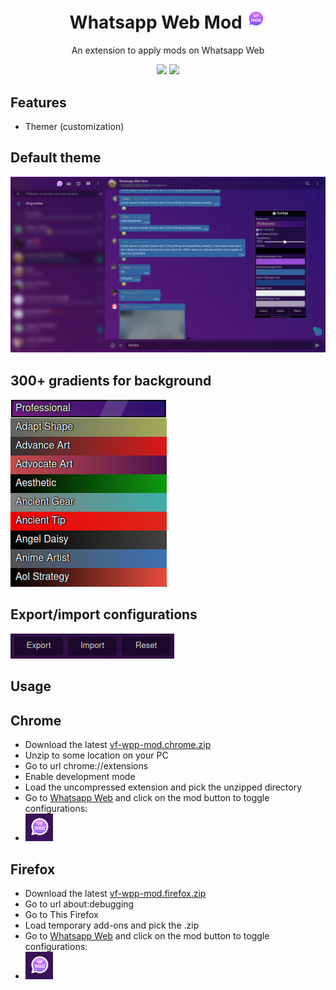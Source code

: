 <h1 align="center">
  Whatsapp Web Mod <img width="32px" src="./docs/images/logo.png" />
</h1>

<p align="center">
  An extension to apply mods on Whatsapp Web
</p>

<p align="center">
  <img src="https://img.shields.io/github/v/release/vanflux/whatsapp-web-mod" />
  <img src="https://img.shields.io/github/actions/workflow/status/vanflux/whatsapp-web-mod/build-release.yml" />
</p>

## Features

- Themer (customization)

## Default theme

![](./docs/images/wp-ui.png)

## 300+ gradients for background

![](./docs/images/gradients.png)

## Export/import configurations

![](./docs/images/export-import.png)

## Usage

## **Chrome**

- Download the latest [vf-wpp-mod.chrome.zip](https://github.com/vanflux/whatsapp-web-mod/releases)
- Unzip to some location on your PC
- Go to url chrome://extensions
- Enable development mode
- Load the uncompressed extension and pick the unzipped directory
- Go to [Whatsapp Web](https://web.whatsapp.com/) and click on the mod button to toggle configurations:
- ![](./docs/images/toggle-button.png)

## **Firefox**

- Download the latest [vf-wpp-mod.firefox.zip](https://github.com/vanflux/whatsapp-web-mod/releases)
- Go to url about:debugging
- Go to This Firefox
- Load temporary add-ons and pick the .zip
- Go to [Whatsapp Web](https://web.whatsapp.com/) and click on the mod button to toggle configurations:
- ![](./docs/images/toggle-button.png)
